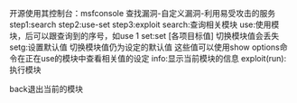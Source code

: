 开源使用其控制台：msfconsole
查找漏洞-自定义漏洞-利用易受攻击的服务
step1:search
step2:use-set
step3:exploit
search:查询相关模块
use:使用模块，后可以跟查询到的序号，如use 1
set:set \[各项目标值] 切换模块值会丢失
setg:设置默认值 切换模块值仍为设定的默认值
这些值可以使用show options命令在正在use的模块中查看相关值的设定
info:显示当前模块的信息
exploit(run):执行模块

back退出当前的模块